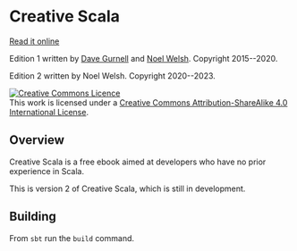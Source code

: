 # Creative Scala

[Read it online](https://creativescala.org/creative-scala)

Edition 1 written by [Dave Gurnell](http://twitter.com/davegurnell) and
[Noel Welsh](http://twitter.com/noelwelsh).
Copyright 2015--2020.

Edition 2 written by Noel Welsh.
Copyright 2020--2023.

<a rel="license" href="http://creativecommons.org/licenses/by-sa/4.0/"><img alt="Creative Commons Licence" style="border-width:0" src="https://i.creativecommons.org/l/by-sa/4.0/88x31.png" /></a><br />This work is licensed under a <a rel="license" href="http://creativecommons.org/licenses/by-sa/4.0/">Creative Commons Attribution-ShareAlike 4.0 International License</a>.



## Overview

Creative Scala is a free ebook aimed at developers
who have no prior experience in Scala.

This is version 2 of Creative Scala, which is still in development. 


## Building

From `sbt` run the `build` command.
